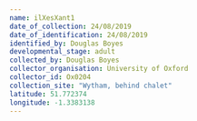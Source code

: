 ```yaml
---
name: ilXesXant1
date_of_collection: 24/08/2019
date_of_identification: 24/08/2019
identified_by: Douglas Boyes
developmental_stage: adult
collected_by: Douglas Boyes
collector_organisation: University of Oxford
collector_id: Ox0204
collection_site: "Wytham, behind chalet"
latitude: 51.772374
longitude: -1.3383138
---
```

